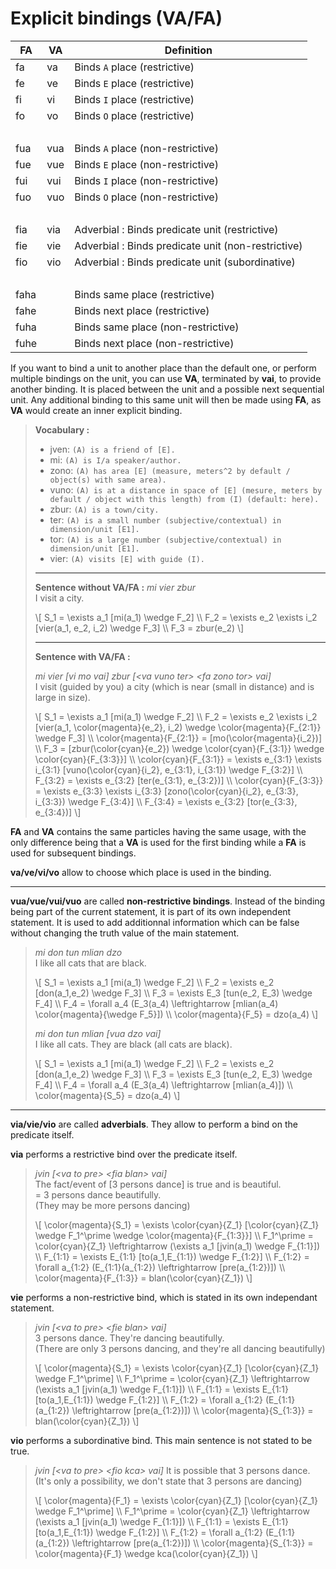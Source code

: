 # Explicit bindings (VA/FA)

| FA     | VA  | Definition                                                 |
| ------ | --- | ---------------------------------------------------------- |
| fa     | va  | Binds `A` place (restrictive)                              |
| fe     | ve  | Binds `E` place (restrictive)                              |
| fi     | vi  | Binds `I` place (restrictive)                              |
| fo     | vo  | Binds `O` place (restrictive)                              |
| &nbsp; |     |                                                            |
| fua    | vua | Binds `A` place (non-restrictive)                          |
| fue    | vue | Binds `E` place (non-restrictive)                          |
| fui    | vui | Binds `I` place (non-restrictive)                          |
| fuo    | vuo | Binds `O` place (non-restrictive)                          |
| &nbsp; |     |                                                            |
| fia    | via | Adverbial : Binds predicate unit (restrictive)             |
| fie    | vie | Adverbial : Binds predicate unit (non-restrictive)         |
| fio    | vio | Adverbial : Binds predicate unit (subordinative)           |
| &nbsp; |     |                                                            |
| faha   |     | Binds same place (restrictive)                             |
| fahe   |     | Binds next place (restrictive)                             |
| fuha   |     | Binds same place (non-restrictive)                         |
| fuhe   |     | Binds next place (non-restrictive)                         |

If you want to bind a unit to another place than the default one, or perform
multiple bindings on the unit, you can use **VA**, terminated by **vai**, to
provide another binding. It is placed between the unit and a possible next
sequential unit. Any additional binding to this same unit will then be made
using **FA**, as **VA** would create an inner explicit binding.

> **Vocabulary :**
>
> - jven: `(A) is a friend of [E].`
> - mi: `(A) is I/a speaker/author.`
> - zono: `(A) has area [E] (measure, meters^2 by default / object(s) with same
>   area).`
> - vuno: `(A) is at a distance in space of [E] (mesure, meters by default /
>   object with this length) from (I) (default: here).`
> - zbur: `(A) is a town/city.`
> - ter: `(A) is a small number (subjective/contextual) in dimension/unit [E1].`
> - tor: `(A) is a large number (subjective/contextual) in dimension/unit [E1].`
> - vier: `(A) visits [E] with guide (I).`
>
> -----
>
> **Sentence without VA/FA :** *mi vier zbur*  
> I visit a city.
>
> \\[
> S_1 = \exists a_1 [mi(a_1) \wedge F_2] \\\\
> F_2 = \exists e_2 \exists i_2 [vier(a_1, e_2, i_2) \wedge F_3] \\\\
> F_3 = zbur(e_2)
> \\]
>
> -----
>
> **Sentence with VA/FA :**
>
> *mi vier [vi mo vai] zbur [\<va vuno ter> \<fa zono tor> vai]*  
> I visit (guided by you) a city (which is near (small in distance) and is large
> in size).
>
> \\[
> S_1 = \exists a_1 [mi(a_1) \wedge F_2] \\\\
> F_2 = \exists e_2 \exists i_2 [vier(a_1, \color{magenta}{e_2}, i_2) \wedge
>   \color{magenta}{F_{2:1}} \wedge F_3] \\\\
> \color{magenta}{F_{2:1}} = [mo(\color{magenta}{i_2})] \\\\
> F_3 = [zbur(\color{cyan}{e_2}) \wedge \color{cyan}{F_{3:1}} \wedge
> \color{cyan}{F_{3:3}}] \\\\
> \color{cyan}{F_{3:1}} = \exists e_{3:1} \exists i_{3:1}
> [vuno(\color{cyan}{i_2}, e_{3:1}, i_{3:1}) \wedge F_{3:2}] \\\\
> F_{3:2} = \exists e_{3:2} [ter(e_{3:1}, e_{3:2})] \\\\
> \color{cyan}{F_{3:3}} = \exists e_{3:3} \exists i_{3:3}
> [zono(\color{cyan}{i_2}, e_{3:3}, i_{3:3}) \wedge F_{3:4}] \\\\
> F_{3:4} = \exists e_{3:2} [tor(e_{3:3}, e_{3:4})] 
> \\]

**FA** and **VA** contains the same particles having the same usage, with the
only difference being that a **VA** is used for the first binding while a **FA**
is used for subsequent bindings.

**va/ve/vi/vo** allow to choose which place is used in the binding.

-----

**vua/vue/vui/vuo** are called **non-restrictive bindings**. Instead of the
binding being part of the current statement, it is part of its own independent
statement. It is used to add additionnal information which can be false without
changing the truth value of the main statement.

> *mi don tun mlian dzo*  
> I like all cats that are black.
>
> \\[
> S_1 = \exists a_1 [mi(a_1) \wedge F_2] \\\\
> F_2 = \exists e_2 [don(a_1,e_2) \wedge F_3] \\\\
> F_3 = \exists E_3 [tun(e_2, E_3) \wedge F_4] \\\\
> F_4 = \forall a_4 (E_3(a_4) \leftrightarrow [mlian(a_4) \color{magenta}{\wedge
> F_5}]) \\\\
> \color{magenta}{F_5} = dzo(a_4)
> \\]
>
> *mi don tun mlian [vua dzo vai]*  
> I like all cats. They are black (all cats are black).
>
> \\[
> S_1 = \exists a_1 [mi(a_1) \wedge F_2] \\\\
> F_2 = \exists e_2 [don(a_1,e_2) \wedge F_3] \\\\
> F_3 = \exists E_3 [tun(e_2, E_3) \wedge F_4] \\\\
> F_4 = \forall a_4 (E_3(a_4) \leftrightarrow [mlian(a_4)]) \\\\
> \color{magenta}{S_5} = dzo(a_4)
> \\]
>

----

**via/vie/vio** are called **adverbials**. They allow to perform a bind on the
predicate itself.

**via** performs a restrictive bind over the predicate itself.

> *jvin [\<va to pre\> \<fia blan\> vai]*  
> The fact/event of [3 persons dance] is true and is beautiful.  
> = 3 persons dance beautifully.  
> (They may be more persons dancing)
>
> \\[
> \color{magenta}{S_1} = \exists \color{cyan}{Z_1} [\color{cyan}{Z_1} \wedge
> F_1^\prime \wedge \color{magenta}{F_{1:3}}] \\\\
> F_1^\prime = \color{cyan}{Z_1} \leftrightarrow (\exists a_1 [jvin(a_1) \wedge
> F_{1:1}]) \\\\
> F_{1:1} = \exists E_{1:1} [to(a_1,E_{1:1}) \wedge F_{1:2}] \\\\
> F_{1:2} = \forall a_{1:2} (E_{1:1}(a_{1:2}) \leftrightarrow [pre(a_{1:2})])
> \\\\
> \color{magenta}{F_{1:3}} = blan(\color{cyan}{Z_1})
> \\]

**vie** performs a non-restrictive bind, which is stated in its own independant
statement.

> *jvin [\<va to pre\> \<fie blan\> vai]*  
> 3 persons dance. They're dancing beautifully.  
> (There are only 3 persons dancing, and they're all dancing beautifully)
>
> \\[
> \color{magenta}{S_1} = \exists \color{cyan}{Z_1} [\color{cyan}{Z_1} \wedge
> F_1^\prime] \\\\
> F_1^\prime = \color{cyan}{Z_1} \leftrightarrow (\exists a_1 [jvin(a_1) \wedge
> F_{1:1}]) \\\\
> F_{1:1} = \exists E_{1:1} [to(a_1,E_{1:1}) \wedge F_{1:2}] \\\\
> F_{1:2} = \forall a_{1:2} (E_{1:1}(a_{1:2}) \leftrightarrow [pre(a_{1:2})])
> \\\\
> \color{magenta}{S_{1:3}} = blan(\color{cyan}{Z_1})
> \\]

**vio** performs a subordinative bind. This main sentence is not stated to be
true.

> *jvin [\<va to pre\> \<fio kca\> vai]* It is possible that 3 persons dance.
> (It's only a possibility, we don't state that 3 persons are dancing)
>
> \\[
> \color{magenta}{F_1} = \exists \color{cyan}{Z_1} [\color{cyan}{Z_1} \wedge
> F_1^\prime] \\\\
> F_1^\prime = \color{cyan}{Z_1} \leftrightarrow (\exists a_1 [jvin(a_1) \wedge
> F_{1:1}]) \\\\
> F_{1:1} = \exists E_{1:1} [to(a_1,E_{1:1}) \wedge F_{1:2}] \\\\
> F_{1:2} = \forall a_{1:2} (E_{1:1}(a_{1:2}) \leftrightarrow [pre(a_{1:2})])
> \\\\
> \color{magenta}{S_{1:3}} = \color{magenta}{F_1} \wedge kca(\color{cyan}{Z_1})
> \\]